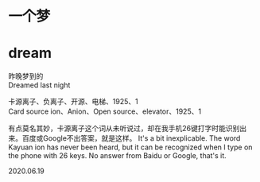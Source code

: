 # 一个梦 
# dream

昨晚梦到的   
Dreamed last night

卡源离子、负离子、开源、电梯、1925、1   
Card source ion、Anion、Open source、elevator、1925、1

有点莫名其妙，卡源离子这个词从未听说过，却在我手机26键打字时能识别出来。百度或Google不出答案，就是这样。
It's a bit inexplicable. The word Kayuan ion has never been heard, but it can be recognized when I type on the phone with 26 keys. No answer from Baidu or Google, that's it.


2020.06.19
